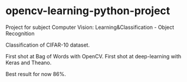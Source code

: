 # opencv-learning-python-project
Project for subject Computer Vision: Learning&amp;Classification - Object Recognition

Classification of CIFAR-10 dataset.

First shot at Bag of Words with OpenCV.
First shot at deep-learning with Keras and Theano.

Best result for now 86%.
